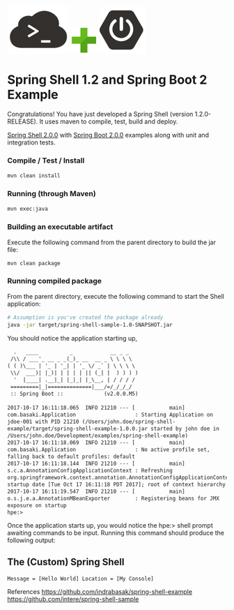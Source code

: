 
![](/src/main/resources/static/spring-shell.png) ![](/src/main/resources/static/plus.png) ![](/src/main/resources/static/spring-boot.png)

Spring Shell 1.2 and Spring Boot 2 Example
=====================================================
Congratulations! You have just developed a Spring Shell (version 1.2.0-RELEASE). 
It uses maven to compile, test, build and deploy.

[Spring Shell 2.0.0](https://docs.spring.io/spring-shell/docs/2.0.0.M2/reference/htmlsingle/#_getting_started) 
with [Spring Boot 2.0.0](https://docs.spring.io/spring-boot/docs/2.0.0.M5/reference/htmlsingle/) examples along with unit and integration tests.

### Compile / Test / Install
```bash
mvn clean install
```

### Running (through Maven)
```bash
mvn exec:java
```

### Building an executable artifact
Execute the following command from the parent directory to build the jar file:
```bash
mvn clean package
```

### Running compiled package
From the parent directory, execute the following command to start the Shell application:
```bash
# Assumption is you've created the package already
java -jar target/spring-shell-sample-1.0-SNAPSHOT.jar
```

You should notice the application starting up,
```
  .   ____          _            __ _ _
 /\\ / ___'_ __ _ _(_)_ __  __ _ \ \ \ \
( ( )\___ | '_ | '_| | '_ \/ _` | \ \ \ \
 \\/  ___)| |_)| | | | | || (_| |  ) ) ) )
  '  |____| .__|_| |_|_| |_\__, | / / / /
 =========|_|==============|___/=/_/_/_/
 :: Spring Boot ::             (v2.0.0.M5)

2017-10-17 16:11:18.065  INFO 21210 --- [           main] com.basaki.Application                   : Starting Application on jdoe-001 with PID 21210 (/Users/john.doe/spring-shell-example/target/spring-shell-example-1.0.0.jar started by john doe in /Users/john.doe/Development/examples/spring-shell-example)
2017-10-17 16:11:18.069  INFO 21210 --- [           main] com.basaki.Application                   : No active profile set, falling back to default profiles: default
2017-10-17 16:11:18.144  INFO 21210 --- [           main] s.c.a.AnnotationConfigApplicationContext : Refreshing org.springframework.context.annotation.AnnotationConfigApplicationContext@34033bd0: startup date [Tue Oct 17 16:11:18 PDT 2017]; root of context hierarchy
2017-10-17 16:11:19.547  INFO 21210 --- [           main] o.s.j.e.a.AnnotationMBeanExporter        : Registering beans for JMX exposure on startup
hpe:>
```

Once the application starts up, you would notice the hpe:> shell prompt awaiting commands to be input.
Running this command should produce the following output:

## The (Custom) Spring Shell 
```shell
Message = [Hello World] Location = [My Console]
```

References
https://github.com/indrabasak/spring-shell-example
https://github.com/intere/spring-shell-sample